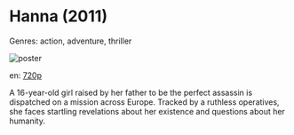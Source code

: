 # Hanna (2011)

Genres: action, adventure, thriller

![poster](http://image.tmdb.org/t/p/w500/2Jr4Rl4Hjiahgh09bjeH8tFhgKp.jpg)

en:
  [720p](magnet:?xt=urn:btih:A487153E099E24B66E7F3D64F27C2B31E458EB90&tr=udp://glotorrents.pw:6969/announce&tr=udp://tracker.opentrackr.org:1337/announce&tr=udp://torrent.gresille.org:80/announce&tr=udp://tracker.openbittorrent.com:80&tr=udp://tracker.coppersurfer.tk:6969&tr=udp://tracker.leechers-paradise.org:6969&tr=udp://p4p.arenabg.ch:1337&tr=udp://tracker.internetwarriors.net:1337)
  


A 16-year-old girl raised by her father to be the perfect assassin is dispatched on a mission across Europe. Tracked by a ruthless operatives, she faces startling revelations about her existence and questions about her humanity.